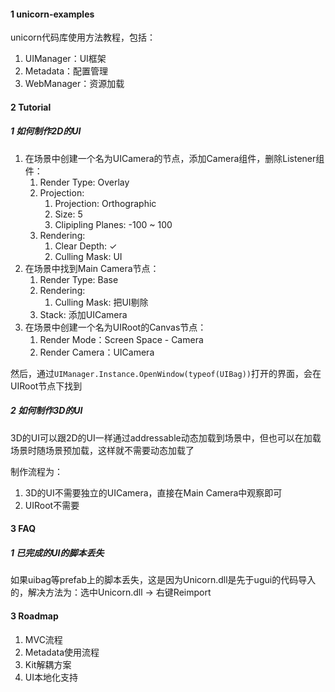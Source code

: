 #### 1 unicorn-examples



unicorn代码库使用方法教程，包括：

1. UIManager：UI框架
2. Metadata：配置管理
3. WebManager：资源加载



#### 2 Tutorial

##### 1 如何制作2D的UI

1. 在场景中创建一个名为UICamera的节点，添加Camera组件，删除Listener组件：
   1. Render Type: Overlay
   2. Projection: 
      1. Projection: Orthographic
      2. Size: 5
      3. Clipipling Planes: -100 ~ 100
   3. Rendering:
      1. Clear Depth: ✓
      2. Culling Mask: UI
2. 在场景中找到Main Camera节点：
   1. Render Type: Base
   2. Rendering:
      1. Culling Mask: 把UI剔除
   3. Stack: 添加UICamera
3. 在场景中创建一个名为UIRoot的Canvas节点：
   1. Render Mode：Screen Space - Camera
   2. Render Camera：UICamera



然后，通过`UIManager.Instance.OpenWindow(typeof(UIBag))`打开的界面，会在UIRoot节点下找到



##### 2 如何制作3D的UI

3D的UI可以跟2D的UI一样通过addressable动态加载到场景中，但也可以在加载场景时随场景预加载，这样就不需要动态加载了

制作流程为：

1. 3D的UI不需要独立的UICamera，直接在Main Camera中观察即可
2. UIRoot不需要



#### 3 FAQ

##### 1 已完成的UI的脚本丢失

如果uibag等prefab上的脚本丢失，这是因为Unicorn.dll是先于ugui的代码导入的，解决方法为：选中Unicorn.dll → 右键Reimport



#### 3 Roadmap

1. MVC流程
2. Metadata使用流程
3. Kit解耦方案
4. UI本地化支持
